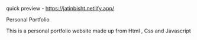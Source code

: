 quick preview - https://jatinbisht.netlify.app/



Personal Portfolio



This is a personal portfolio website made up from Html , Css and Javascript
